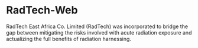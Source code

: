 # RadTech-Web
RadTech East Africa Co. Limited (RadTech) was incorporated to bridge the gap between mitigating the risks involved with acute radiation exposure and actualizing the full benefits of radiation harnessing.
